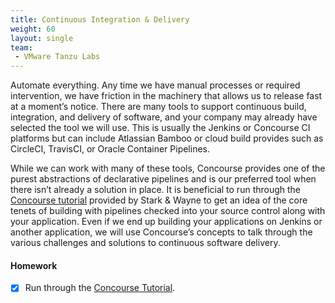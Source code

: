 ```yaml
---
title: Continuous Integration & Delivery
weight: 60
layout: single
team:
 - VMware Tanzu Labs
---
```


Automate everything. Any time we have manual processes or required intervention, we have friction in the machinery that allows us to release fast at a moment’s notice. There are many tools to support continuous build, integration, and delivery of software, and your company may already have selected the tool we will use. This is usually the Jenkins or Concourse CI platforms but can include Atlassian Bamboo or cloud build provides such as CircleCI, TravisCI, or Oracle Container Pipelines.

While we can work with many of these tools, Concourse provides one of the purest abstractions of declarative pipelines and is our preferred tool when there isn’t already a solution in place. It is beneficial to run through the [Concourse tutorial](https://concoursetutorial.com/) provided by Stark & Wayne to get an idea of the core tenets of building with pipelines checked into your source control along with your application. Even if we end up building your applications on Jenkins or another application, we will use Concourse’s concepts to talk through the various challenges and solutions to continuous software delivery.


#### Homework

- [x] Run through the [Concourse Tutorial](https://concoursetutorial.com/).

